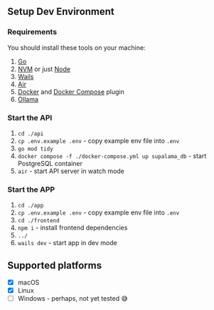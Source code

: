 ## Setup Dev Environment

### Requirements

You should install these tools on your machine:

1. [Go](https://go.dev/doc/install)
2. [NVM](https://github.com/nvm-sh/nvm?tab=readme-ov-file#installing-and-updating) 
  or just 
  [Node](https://nodejs.org/en)
3. [Wails](https://wails.io/docs/gettingstarted/installation)
4. [Air](https://github.com/air-verse/air)
5. [Docker](https://www.docker.com/products/docker-desktop/)
  and 
  [Docker Compose](https://docs.docker.com/compose/install/linux/) 
  plugin
6. [Ollama](https://ollama.com/download)


### Start the API

1. `cd ./api`
2. `cp .env.example .env` - copy example env file into `.env`
3. `go mod tidy`
4. `docker compose -f ./docker-compose.yml up supalama_db` - start PostgreSQL container
5. `air` - start API server in watch mode


### Start the APP

1. `cd ./app`
2. `cp .env.example .env` - copy example env file into `.env`
3. `cd ./frontend`
4. `npm i` - install frontend dependencies
5. `../`
6. `wails dev` - start app in dev mode

## Supported platforms

* [x] macOS
* [x] Linux
* [ ] Windows - perhaps, not yet tested 😅